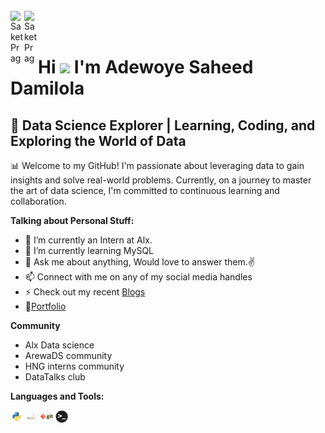 <br/>

<a href="https://www.linkedin.com/in/adewoye-saheed-damilola/">
<img align="left" alt="Saket Prag" width="22px" src="https://cdn.jsdelivr.net/npm/simple-icons@v3/icons/linkedin.svg" />
</a>
<a href="https://medium.com/@adewoye-saheed-dML">
<img align="left" alt="Saket Prag" width="22px" src="https://cdn.jsdelivr.net/npm/simple-icons@v3/icons/medium.svg" />
</a>


<br />

<br />


Hi ![](https://user-images.githubusercontent.com/18350557/176309783-0785949b-9127-417c-8b55-ab5a4333674e.gif) I'm Adewoye Saheed Damilola
===============================================================================================================================================

🚀 Data Science Explorer | Learning, Coding, and Exploring the World of Data
------------------------------------------------------------------------------

📊 Welcome to my GitHub! I'm passionate about leveraging data to gain insights and solve real-world problems. Currently, on a journey to master the art of data science, I'm committed to continuous learning and collaboration.

**Talking about Personal Stuff:**

- 🔭 I’m currently an Intern at Alx.
- 🌱 I’m currently learning MySQL
- 💬 Ask me about anything, Would love to answer them.✌
- 📫 Connect with me on any of my social media handles
- ⚡ Check out my recent [Blogs](https://medium.com/@adewoye-saheed-dML)
- 📝[Portfolio](https://github.com/adewoye-saheed-dML/adewoye-saheed-dML)




**Community**
- Alx Data science
- ArewaDS community
- HNG interns community
- DataTalks club

**Languages and Tools:**


<code><img height="20" src="https://raw.githubusercontent.com/github/explore/80688e429a7d4ef2fca1e82350fe8e3517d3494d/topics/python/python.png"></code>
<code><img height="20" src="https://raw.githubusercontent.com/github/explore/80688e429a7d4ef2fca1e82350fe8e3517d3494d/topics/mysql/mysql.png"></code>
<code><img height="20" src="https://raw.githubusercontent.com/github/explore/80688e429a7d4ef2fca1e82350fe8e3517d3494d/topics/git/git.png"></code>
<code><img height="20" src="https://raw.githubusercontent.com/github/explore/80688e429a7d4ef2fca1e82350fe8e3517d3494d/topics/terminal/terminal.png"></code>


